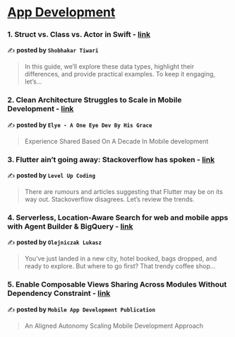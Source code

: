 
<h1><a href=https://medium.com/tag/mobile-app-development/recommended target="_blank" rel="noopener noreferrer">App Development</a></h1>
<h3>1. Struct vs. Class vs. Actor in Swift - <a href="https://medium.com/@shobhakartiwari/struct-vs-class-vs-actor-in-swift-be9b600bbacc" target="_blank" rel="noopener noreferrer">link</a></h3>

✍️ **posted by `Shobhakar Tiwari`**

<blockquote>In this guide, we’ll explore these data types, highlight their differences, and provide practical examples. To keep it engaging, let’s…</blockquote>

<h3>2. Clean Architecture Struggles to Scale in Mobile Development - <a href="https://medium.com/@elye-project/clean-architecture-struggles-to-scale-in-mobile-development-85971471ac7a" target="_blank" rel="noopener noreferrer">link</a></h3>

✍️ **posted by `Elye - A One Eye Dev By His Grace`**

<blockquote>Experience Shared Based On A Decade In Mobile development</blockquote>

<h3>3. Flutter ain’t going away: Stackoverflow has spoken - <a href="https://medium.com/gitconnected/flutter-aint-going-away-stackoverflow-has-spoken-799fe4d7651f" target="_blank" rel="noopener noreferrer">link</a></h3>

✍️ **posted by `Level Up Coding`**

<blockquote>There are rumours and articles suggesting that Flutter may be on its way out. Stackoverflow disagrees. Let’s review the trends.</blockquote>

<h3>4. Serverless, Location-Aware Search for web and mobile apps with Agent Builder & BigQuery - <a href="https://medium.com/@olejniczak.lukasz/serverless-location-aware-search-for-web-and-mobile-apps-with-agent-builder-bigquery-89f2fef1ab20" target="_blank" rel="noopener noreferrer">link</a></h3>

✍️ **posted by `Olejniczak Lukasz`**

<blockquote>You’ve just landed in a new city, hotel booked, bags dropped, and ready to explore. But where to go first? That trendy coffee shop…</blockquote>

<h3>5. Enable Composable Views Sharing Across Modules Without Dependency Constraint - <a href="https://medium.com/mobile-app-development-publication/enable-composable-views-sharing-across-modules-without-dependency-constraint-a7290257d987" target="_blank" rel="noopener noreferrer">link</a></h3>

✍️ **posted by `Mobile App Development Publication`**

<blockquote>An Aligned Autonomy Scaling Mobile Development Approach</blockquote>


